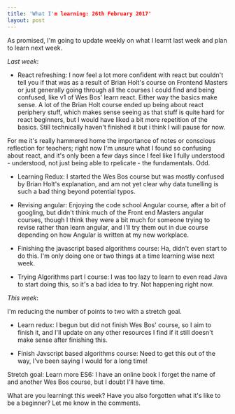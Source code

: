 ```yaml
---
title: 'What I'm learning: 26th February 2017'
layout: post
---
```


As promised, I'm going to update weekly on what I learnt last week and plan to learn next week.

_Last week_:

- React refreshing: I now feel a lot more confident with react but couldn't tell you if that was as a result of Brian Holt's course on Frontend Masters or just generally going through all the courses I could find and being confused, like v1 of Wes Bos' learn react. Either way the basics make sense. A lot of the Brian Holt course ended up being about react periphery stuff, which makes sense seeing as that stuff is quite hard for react beginners, but I would have liked a bit more repetition of the basics. Still technically haven't finished it but i think I will pause for now.

For me it's really hammered home the importance of notes or conscious reflection for teachers; right now I'm unsure what I found so confusing about react, and it's only been a few days since I feel like I fully understood - understood, not just being able to rpelicate - the fundamentals. Odd.

- Learning Redux: I started the Wes Bos course but was mostly confused by Brian Holt's explanation, and am not yet clear why data tunelling is such a bad thing beyond potential typos.

- Revising angular: Enjoying the code school Angular course, after a bit of googling, but didn't think much of the Front end Masters angular courses, though I think they were a bit much for someone trying to revise rather than learn angular, and I'll try them out in due course depending on how Angular is written at my new workplace.

- Finishing the javascript based algorithms course: Ha, didn't even start to do this. I'm only doing one or two things at a time learning wise next week.

- Trying Algorithms part I course: I was too lazy to learn to even read Java to start doing this, so it's a bad idea to try. Not happening right now.

_This week_:

I'm reducing the number of points to two with a stretch goal.

- Learn redux: I begun but did not finish Wes Bos' course, so I aim to finish it, and I'll update on any other resources I find if it still doesn't make sense after finishing this.

- Finish Javscript based algorithms course: Need to get this out of the way, I've been saying I would for a long time!

Stretch goal: Learn more ES6: I have an online book I forget the name of and another Wes Bos course, but I doubt I'll have time.

What are you learningt this week? Have you also forgotten what it's like to be a beginner? Let me know in the comments.
